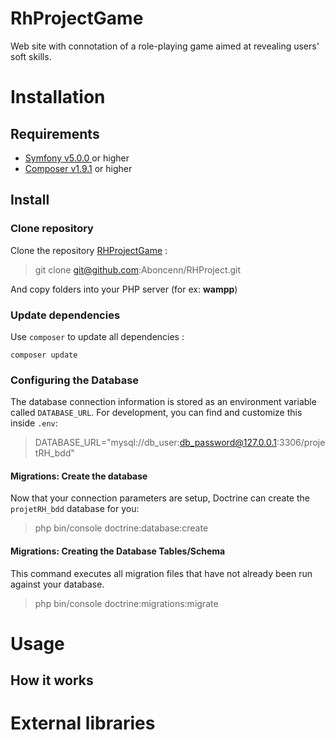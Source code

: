 
RhProjectGame
==============  
Web site with connotation of a role-playing game aimed at revealing users' soft skills.

# Installation

## Requirements

 - [Symfony v5.0.0 ](https://symfony.com/) or higher
 - [Composer v1.9.1](https://getcomposer.org/) or higher

## Install

### Clone repository

Clone the repository [RHProjectGame](https://github.com/Aboncenn/RHProject.git) :

> git clone git@github.com:Aboncenn/RHProject.git

And copy folders into your PHP server (for ex: **wampp**)


### Update dependencies

Use `composer` to update all dependencies :

`composer update` 


### Configuring the Database

The database connection information is stored as an environment variable called `DATABASE_URL`. For development, you can find and customize this inside `.env`:

> DATABASE_URL="mysql://db_user:db_password@127.0.0.1:3306/projetRH_bdd"

#### Migrations: Create the database

Now that your connection parameters are setup, Doctrine can create the `projetRH_bdd` database for you:

>  php bin/console doctrine:database:create

#### Migrations: Creating the Database Tables/Schema

This command executes all migration files that have not already been run against your database.

>  php bin/console doctrine:migrations:migrate

# Usage  

## How it works

# External libraries
